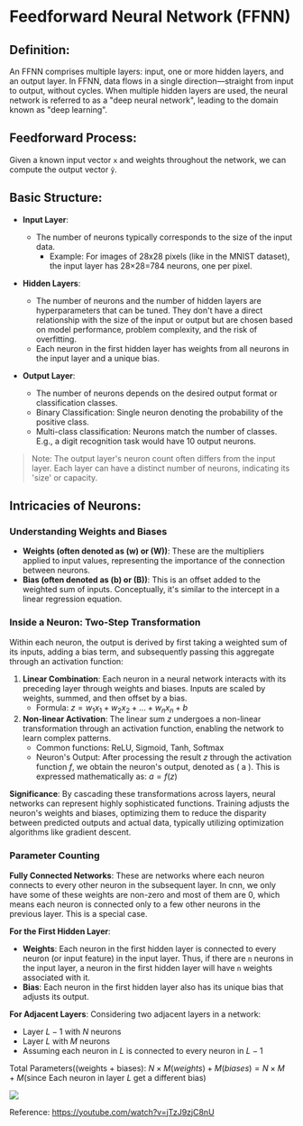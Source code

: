 # Feedforward Neural Network (FFNN)
## Definition:
An FFNN comprises multiple layers: input, one or more hidden layers, and an output layer. In FFNN, data flows in a single direction—straight from input to output, without cycles. When multiple hidden layers are used, the neural network is referred to as a "deep neural network", leading to the domain known as "deep learning".

## Feedforward Process:
Given a known input vector `x` and weights throughout the network, we can compute the output vector `ŷ`.

## Basic Structure:
- **Input Layer**:
  - The number of neurons typically corresponds to the size of the input data.
    - Example: For images of 28x28 pixels (like in the MNIST dataset), the input layer has 28×28=784 neurons, one per pixel.

- **Hidden Layers**:
  - The number of neurons and the number of hidden layers are hyperparameters that can be tuned. They don't have a direct relationship with the size of the input or output but are chosen based on model performance, problem complexity, and the risk of overfitting.
  - Each neuron in the first hidden layer has weights from all neurons in the input layer and a unique bias.
- **Output Layer**:
  - The number of neurons depends on the desired output format or classification classes.
  - Binary Classification: Single neuron denoting the probability of the positive class.
  - Multi-class classification: Neurons match the number of classes. E.g., a digit recognition task would have 10 output neurons.

> Note: The output layer's neuron count often differs from the input layer. Each layer can have a distinct number of neurons, indicating its 'size' or capacity.
>
## Intricacies of Neurons:
### Understanding Weights and Biases
- **Weights (often denoted as \(w\) or \(W\))**: These are the multipliers applied to input values, representing the importance of the connection between neurons.
- **Bias (often denoted as \(b\) or \(B\))**: This is an offset added to the weighted sum of inputs. Conceptually, it's similar to the intercept in a linear regression equation.

### Inside a Neuron: Two-Step Transformation

Within each neuron, the output is derived by first taking a weighted sum of its inputs, adding a bias term, and subsequently passing this aggregate through an activation function: 

1. **Linear Combination**: Each neuron in a neural network interacts with its preceding layer through weights and biases. Inputs are scaled by weights, summed, and then offset by a bias.
    - Formula: $z = w_1x_1 + w_2x_2 + ... + w_nx_n + b$
3. **Non-linear Activation**: The linear sum $z$ undergoes a non-linear transformation through an activation function, enabling the network to learn complex patterns.
   - Common functions: ReLU, Sigmoid, Tanh, Softmax
   - Neuron's Output: After processing the result $z$ through the activation function $f$, we obtain the neuron's output, denoted as \( a \). This is expressed mathematically as: $a = f(z)$
  
   
**Significance**: By cascading these transformations across layers, neural networks can represent highly sophisticated functions. Training adjusts the neuron's weights and biases, optimizing them to reduce the disparity between predicted outputs and actual data, typically utilizing optimization algorithms like gradient descent.

### Parameter Counting

**Fully Connected Networks**: These are networks where each neuron connects to every other neuron in the subsequent layer. In cnn, we only have some of these weights are non-zero and most of them are 0, which means each neuron is connected only to a few other neurons in the previous layer. This is a special case.

**For the First Hidden Layer**:
- **Weights**: Each neuron in the first hidden layer is connected to every neuron (or input feature) in the input layer. Thus, if there are `n` neurons in the input layer, a neuron in the first hidden layer will have `n` weights associated with it.
- **Bias**: Each neuron in the first hidden layer also has its unique bias that adjusts its output.
  
**For Adjacent Layers**:
Considering two adjacent layers in a network: 
- Layer $L-1$ with $N$ neurons
- Layer $L$ with $M$ neurons
- Assuming each neuron in $L$ is connected to every neuron in $L-1$
  
Total Parameters((weights + biases):
  $N \times M (weights) + M (biases) = N \times M + M$(since Each neuron in layer $L$ get a different bias)






![](image.png)


Reference:
https://youtube.com/watch?v=jTzJ9zjC8nU





















